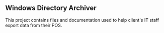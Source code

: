 Windows Directory Archiver
--------------------------


This project contains files and documentation used to help client's IT staff export data from their POS.


